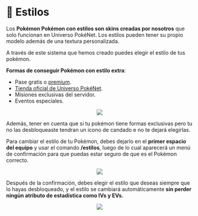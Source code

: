 # 👔 Estilos

Los **Pokémon Pokémon con estilos son skins creadas por nosotros** que solo funcionan en Universo PokéNet. Los estilos pueden tener su propio modelo además de una textura personalizada.

A través de este sistema que hemos creado puedes elegir el estilo de tus pokémon.

**Formas de conseguir Pokémon con estilo extra**:
- Pase gratis o [premium](https://tienda.mundopixelnet.com/category/servidor-escarlata-3).
- [Tienda oficial de Universo PokéNet](https://tienda.mundopixelnet.com/category/servidor-escarlata-1).
- Misiones exclusivas del servidor.
- Eventos especiales.

<div style="text-align: center">
<img src="../images/pokemon/temporada-1/Estacional-formas.png">
</div>

Además, tener en cuenta que si tu pokémon tiene formas exclusivas pero tu no las desbloqueaste tendran un icono de candado e no te dejará elegirlas.


Para cambiar el estilo de tu Pokémon, debes dejarlo en el **primer espacio del equipo** y usar el comando **/estilos**, luego de lo cual aparecerá un menú de confirmación para que puedas estar seguro de que es el Pokémon correcto.

<div style="text-align: center">
<img src="../images/funciones/estilos/MPN-Estilos1.png">
</div>

Después de la confirmación, debes elegir el estilo que deseas siempre que lo hayas desbloqueado, y el estilo se cambiará automáticamente **sin perder ningún atributo de estadística como IVs y EVs.**

<div style="text-align: center">
<img src="../images/funciones/estilos/MPN-Estilos2.png">
</div>
